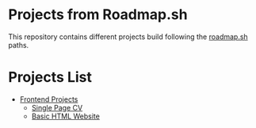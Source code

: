 # Projects from Roadmap.sh

This repository contains different projects build following the [roadmap.sh](https://roadmap.sh/) paths.

# Projects List

- [Frontend Projects](https://roadmap.sh/frontend/projects)
    - [Single Page CV](https://roadmap.sh/projects/single-page-cv)
    - [Basic HTML Website](https://roadmap.sh/projects/basic-html-website)